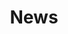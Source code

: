 ---
title: "News"
description: "iot.eclipse.org is all about getting the IoT and M2M developers involved in what is happening in the different Eclipse projects"
layout: "news"
---
